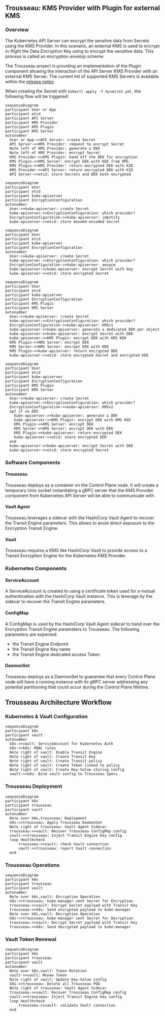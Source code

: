## Trousseau: KMS Provider with Plugin for external KMS

### Overview 

The Kubernetes API Server can encrypt the sensitve data from Secrets using the KMS Provider. In this scenario, an external KMS is used to encrypt in-flight the Data Encryption Key using to encrypt the sensitive data. This process is called an encryption envelop scheme. 

The Trousseau project is providing an implementation of the Plugin component allowing the interaction of the API Server KMS Provider with an external KMS Server. The current list of supported KMS Servers is available within the [release notes](/trousseau/releasenotes.md).

When creating the Secret with ```kubectl apply -f mysecret.yml```, the following flow will be triggered: 

```mermaid
sequenceDiagram
participant User or App
participant etcd
participant API Server
participant KMS Provider
participant KMS Plugin
participant KMS Server
autonumber
  User or App->>API Server: create Secret
  API Server->>KMS Provider: request to encrypt Secret
  Note left of KMS Provider: generate a DEK
  Note left of KMS Provider: encrypt Secret
  KMS Provider->>KMS Plugin: hand off the DEK for encryption
  KMS Plugin->>KMS Server: encrypt DEK with KEK from KMS
  KMS Plugin->>KMS Provider: return encrypted DEK with KID
  KMS Provider->>API Server: return encrypted DEK with KID
  API Server->>etcd: store Secrets and DEK both encrypted
```
```mermaid
sequenceDiagram
participant User
participant etcd
participant kube-apiserver
participant EncryptionConfiguration
autonumber
  User->>kube-apiserver: create Secret
  kube-apiserver->>EncryptionConfiguration: which provider?
  EncryptionConfiguration->>kube-apiserver: identity
  kube-apiserver->>etcd: store base64-encoded Secret
```

```mermaid
sequenceDiagram
participant User
participant etcd
participant kube-apiserver
participant EncryptionConfiguration
autonumber
  User->>kube-apiserver: create Secret
  kube-apiserver->>EncryptionConfiguration: which provider?
  EncryptionConfiguration->>kube-apiserver: aesgcm
  kube-apiserver->>kube-apiserver: encrypt Secret with key
  kube-apiserver->>etcd: store encrypted Secret
```

```mermaid
sequenceDiagram
participant User
participant etcd
participant kube-apiserver
participant EncryptionConfiguration
participant KMS Plugin
participant KMS Server
autonumber
  User->>kube-apiserver: create Secret
  kube-apiserver->>EncryptionConfiguration: which provider?
  EncryptionConfiguration->>kube-apiserver: KMSv1
  kube-apiserver->>kube-apiserver: generate a dedicated DEK per object
  kube-apiserver->>kube-apiserver: encrypt Secret with DEK
  kube-apiserver->>KMS Plugin: encrypt DEK with KMS KEK
  KMS Plugin->>KMS Server: encrypt DEK
  KMS Server->>KMS Server: encrypt DEK with KEK
  KMS Plugin->>kube-apiserver: return encrypted DEK
  kube-apiserver->>etcd: store encrypted Secret and encrypted DEK
```

```mermaid
sequenceDiagram
participant User
participant etcd
participant kube-apiserver
participant EncryptionConfiguration
participant KMS Plugin
participant KMS Server
autonumber
  User->>kube-apiserver: create Secret
  kube-apiserver->>EncryptionConfiguration: which provider?
  EncryptionConfiguration->>kube-apiserver: KMSv2
  opt if no DEK
    kube-apiserver->>kube-apiserver: generate a DEK
    kube-apiserver->>KMS Plugin: encrypt DEK with KMS KEK
    KMS Plugin->>KMS Server: encrypt DEK
    KMS Server->>KMS Server: encrypt DEK with KEK
    KMS Plugin->>kube-apiserver: return encrypted DEK
    kube-apiserver->>etcd: store encrypted DEK
  end
  kube-apiserver->>kube-apiserver: encrypt Secret with DEK
  kube-apiserver->>etcd: store encrypted Secret
```

### Software Components

#### Trousseau

Trousseau deploys as a container on the Control Plane node. It will create a temporary Unix socket instantiating a gRPC server that the KMS Provider component from Kubernetes API Server will be able to communicate with.  

#### Vault Agent

Trousseau leverages a sidecar with the HashiCorp Vault Agent to recover the Transit Engine parameters. This allows to avoid direct exposure to the Encryption Transit Engine. 

#### Vault 

Trousseau requires a KMS like HashiCorp Vault to provide access to a Transit Encryption Engine for the Kubernetes KMS Provider. 

### Kubernetes Components

#### ServiceAccount

A ServiceAccount is created to using a certificate token used for a mutual authentication with the HashiCorp Vault instance. This is leverage by the sidecar to recover the Transit Engine parameters. 

#### ConfigMap

A ConfigMap is used by the HashiCorp Vault Agent sidecar to hand over the Encryption Transit Engine parameters to Trousseau. The following parameters are expected:

- the Transit Engine Endpoint
- the Transit Engine Key name
- the Transit Engine dedicated access Token 

#### DaemonSet 

Trousseau deploys as a DaemonSet to guarantee that every Control Plane node will have a running instance with its gRPC server addressing any potential partitioning that could occur during the Control Plane lifetime. 

## Trousseau Architecture Workflow 

### Kubernetes & Vault Configuration
```mermaid
sequenceDiagram
participant k8s
participant vault
autonumber
  k8s->>vault: ServiceAccount for Kubernetes Auth
  k8s->>k8s: RBAC rules
  Note right of vault: Enable Transit Engine
  Note right of vault: Create Transit Key
  Note right of vault: Create Transit policy
  Note right of vault: Create Token linked to policy
  Note right of vault: Create Key-Value storing config
  vault->>k8s: Bind vault config to Trousseau Specs
```

### Trousseau Deployment 
```mermaid
sequenceDiagram
participant k8s
participant trousseau
participant vault
autonumber
  Note over k8s,trousseau: Deployment
  k8s->>trousseau: Apply Trousseau DaemonSet
  Note right of trousseau: Vault Agent Sidecar
  trousseau->>vault: Recover Trousseau ConfigMap config
  vault->>trousseau: Inject Transit Engine Key config
  loop Healthcheck
      trousseau->>vault: check Vault connection
      vault->>trousseau: report Vault connection
  end
```

### Trousseau Operations
```mermaid
sequenceDiagram
participant k8s
participant trousseau
participant vault
autonumber
  Note over k8s,vault: Encryption Operation
  k8s->>trousseau: kube-manager sent Secret for Encryption
  trousseau->>vault: Encrypt Secret payload with Transit Key
  trousseau->>k8s: Send encrypted payload to kube-manager
  Note over k8s,vault: Decryption Operation
  k8s->>trousseau: kube-manager sent Secret for Decryption
  trousseau->>vault: Decrypt Secret payload with Transit Key
  trousseau->>k8s: Send decrypted payload to kube-manager
```

### Vault Token Renewal
```mermaid
sequenceDiagram
participant k8s
participant trousseau
participant vault
autonumber
  Note over k8s,vault: Token Rotation
  vault->>vault: Renew Token
  Note right of vault: Update Key-Value config
  k8s->>trousseau: Delete all Trousseau POD
  Note right of trousseau: Vault Agent Sidecar
  trousseau->>vault: Recover Trousseau ConfigMap config
  vault->>trousseau: Inject Transit Engine Key config
  loop Healthcheck
      trousseau->>vault: validate Vault connection
  end
```
